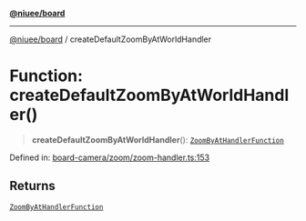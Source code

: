[**@niuee/board**](../README.md)

***

[@niuee/board](../globals.md) / createDefaultZoomByAtWorldHandler

# Function: createDefaultZoomByAtWorldHandler()

> **createDefaultZoomByAtWorldHandler**(): [`ZoomByAtHandlerFunction`](../type-aliases/ZoomByAtHandlerFunction.md)

Defined in: [board-camera/zoom/zoom-handler.ts:153](https://github.com/niuee/board/blob/a0a1179721d4f4b943b6a9bc156753ac9737e502/src/board-camera/zoom/zoom-handler.ts#L153)

## Returns

[`ZoomByAtHandlerFunction`](../type-aliases/ZoomByAtHandlerFunction.md)
